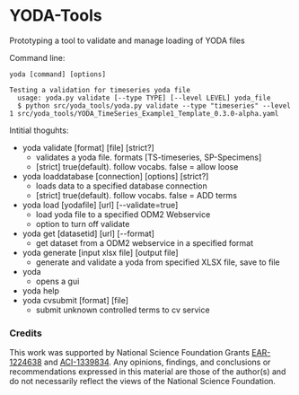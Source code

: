 YODA-Tools
====
Prototyping a tool to validate and manage loading of YODA files

Command line:
```
yoda [command] [options]
```

```
Testing a validation for timeseries yoda file
  usage: yoda.py validate [--type TYPE] [--level LEVEL] yoda_file
  $ python src/yoda_tools/yoda.py validate --type "timeseries" --level 1 src/yoda_tools/YODA_TimeSeries_Example1_Template_0.3.0-alpha.yaml 
```
Intitial thoguhts:
  * yoda validate [format] [file] [strict?]
     * validates a yoda file. formats [TS-timeseries, SP-Specimens]
     * [strict] true(default). follow vocabs. false = allow loose
  * yoda loaddatabase [connection] [options] [strict?]
     * loads data to a specified database connection
     * [strict] true(default). follow vocabs. false = ADD terms
  * yoda load [yodafile] [url] [--validate=true]
     * load yoda file to a specified ODM2 Webservice
     * option to turn off validate
  * yoda get [datasetid] [url] [--format]
     *  get dataset from a ODM2 webservice in a specified format
  * yoda generate [input xlsx file] [output file]
     * generate and validate a yoda from specified XLSX file, save to file
  * yoda
     * opens a gui
  * yoda help
  * yoda cvsubmit [format] [file]
    * submit unknown controlled terms to cv service

### Credits

This work was supported by National Science Foundation Grants [EAR-1224638](http://www.nsf.gov/awardsearch/showAward?AWD_ID=1224638) and [ACI-1339834](http://www.nsf.gov/awardsearch/showAward?AWD_ID=1339834). Any opinions, findings, and conclusions or recommendations expressed in this material are those of the author(s) and do not necessarily reflect the views of the National Science Foundation.
